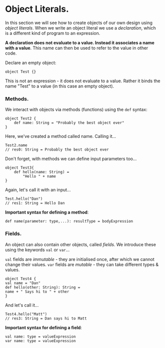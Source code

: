 # Object Literals.

In this section we will see how to create objects of our own design using *object literals*.
When we write an object literal we use a *declaration*, which is a different kind of program to an expression.

**A declaration does not evaluate to a value. Instead it associates a name with a value**. This name can then be used to refer to the value in other code.

Declare an empty object:
```
object Test {}
```

This is not an expression - it does not evaluate to a value. Rather it binds the name "Test" to a value (in this case an empty object).

### Methods.

We interact with objects via methods (functions) using the `def` syntax:

```
object Test2 {
    def name: String = "Probably the best object ever"
}
```
Here, we've created a method called name. Calling it...
```
Test2.name
// res0: String = Probably the best object ever
```
Don't forget, with methods we can define input parameters too...
```
object Test3{
    def hello(name: String) = 
        "Hello " + name
}
```
Again, let's call it with an input...
```
Test.hello("Dan")
// res1: String = Hello Dan
```

**Important syntax for defining a method**:

```
def name(parameter: type,...): resultType = bodyExpression
```

### Fields.

An object can also contain other objects, called *fields*. We introduce these using the keywords `val` or `var`... 

`val` fields are *immutable* - they are initialised once, after which we cannot change their values. `var` fields are *mutable* - they can take different types & values.

```
object Test4 {
val name = "Dan"
def hello(other: String): String =
name + " Says hi to " + other
}
```
And let's call it...
```
Test4.hello("Matt")
// res3: String = Dan says hi to Matt
```

**Important syntax for defining a field**:
```
val name: type = valueExpression
var name: type = valueExpression
```